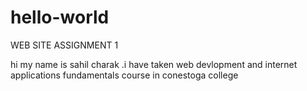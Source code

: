# hello-world
WEB SITE ASSIGNMENT 1


hi my name is sahil charak .i have taken web devlopment and internet applications fundamentals course in conestoga college
